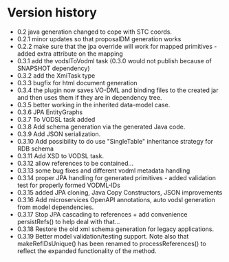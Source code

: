 # Version history

* 0.2 java generation changed to cope with STC coords.
* 0.2.1 minor updates so that proposalDM generation works
* 0.2.2 make sure that the jpa override will work for mapped primitives - added extra attribute on the mapping
* 0.3.1 add the vodslToVodml task (0.3.0 would not publish because of SNAPSHOT dependency)
* 0.3.2 add the XmiTask type
* 0.3.3 bugfix for html document generation
* 0.3.4 the plugin now saves VO-DML and binding files to the created jar and then uses them if they are in dependency tree.
* 0.3.5 better working in the inherited data-model case.
* 0.3.6 JPA EntityGraphs
* 0.3.7 To VODSL task added
* 0.3.8 Add schema generation via the generated Java code.
* 0.3.9 Add JSON serialization.
* 0.3.10 Add possibility to do use "SingleTable" inheritance strategy for RDB schema
* 0.3.11 Add XSD to VODSL task.
* 0.3.12 allow references to be contained...
* 0.3.13 some bug fixes and different vodml metadata handling
* 0.3.14 proper JPA handling for generated primitives - added validation test for properly formed VODML-IDs
* 0.3.15 added JPA cloning, Java Copy Constructors, JSON improvements
* 0.3.16 Add microservices OpenAPI annotations, auto vodsl generation from model dependencies.
* 0.3.17 Stop JPA cascading to references + add convenience persistRefs() to help deal with that...
* 0.3.18 Restore the old xml schema generation for legacy applications.
* 0.3.19 Better model validation/testing support. Note also that makeRefIDsUnique() has been renamed to processReferences() to reflect the expanded functionality of the method.